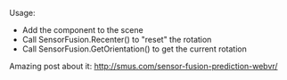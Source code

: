 Usage:
- Add the component to the scene
- Call SensorFusion.Recenter() to "reset" the rotation
- Call SensorFusion.GetOrientation() to get the current rotation

Amazing post about it:
http://smus.com/sensor-fusion-prediction-webvr/
